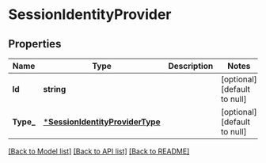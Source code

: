 # SessionIdentityProvider

## Properties
Name | Type | Description | Notes
------------ | ------------- | ------------- | -------------
**Id** | **string** |  | [optional] [default to null]
**Type_** | [***SessionIdentityProviderType**](SessionIdentityProviderType.md) |  | [optional] [default to null]

[[Back to Model list]](../README.md#documentation-for-models) [[Back to API list]](../README.md#documentation-for-api-endpoints) [[Back to README]](../README.md)

